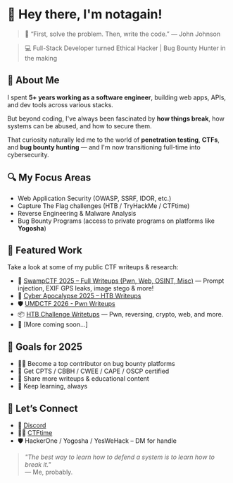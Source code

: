 # 👋 Hey there, I'm notagain!

> 💬 “First, solve the problem. Then, write the code.” — John Johnson  

> 💻 Full-Stack Developer turned Ethical Hacker | Bug Bounty Hunter in the making

## 🧭 About Me

I spent **5+ years working as a software engineer**, building web apps, APIs, and dev tools across various stacks.  

But beyond coding, I've always been fascinated by **how things break**, how systems can be abused, and how to secure them.  

That curiosity naturally led me to the world of **penetration testing**, **CTFs**, and **bug bounty hunting** — and I'm now transitioning full-time into cybersecurity.

## 🔍 My Focus Areas

- Web Application Security (OWASP, SSRF, IDOR, etc.)
- Capture The Flag challenges (HTB / TryHackMe / CTFtime)
- Reverse Engineering & Malware Analysis
- Bug Bounty Programs (access to private programs on platforms like **Yogosha**)

## 📂 Featured Work

Take a look at some of my public CTF writeups & research:
- 🐊 [SwampCTF 2025 – Full Writeups (Pwn, Web, OSINT, Misc)](https://github.com/notagain-pwn/swampCTF/tree/main/CTF%202025) — Prompt injection, EXIF GPS leaks, image stego & more!
- 🎯 [Cyber Apocalypse 2025 – HTB Writeups](https://github.com/notagain-pwn/hackthebox/tree/main/CTF/Cyber%20Apocalypse%202025)
- 🛡 [UMDCTF 2026 - Pwn Writeups](https://github.com/notagain-pwn/UMDCTF/tree/main/UMDCTF%202025)
- 📦 [HTB Challenge Writetups](https://github.com/notagain-pwn/hackthebox/tree/main/Challenges/README.md) — Pwn, reversing, crypto, web, and more.
- 🚀 [More coming soon...]

## 🎯 Goals for 2025

- 🏴‍☠️ Become a top contributor on bug bounty platforms
- 🔐 Get CPTS / CBBH / CWEE / CAPE / OSCP certified
- 🎤 Share more writeups & educational content
- 🧠 Keep learning, always

## 🤝 Let’s Connect

- 💼 [Discord](https://www.discord.com/users/891672177433268244)
- 🧑‍💻 [CTFtime](https://ctftime.org/user/222223)
- 🛡️ HackerOne / Yogosha / YesWeHack – DM for handle

> _"The best way to learn how to defend a system is to learn how to break it."_  
> — Me, probably.
